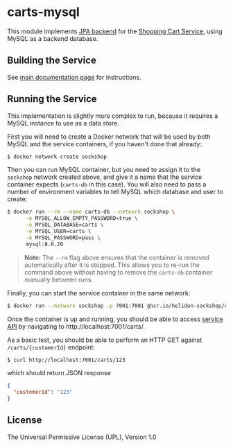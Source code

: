 # carts-mysql

This module implements [JPA backend](./src/main/java/io/helidon/examples/sockshop/carts/jpa/JpaCartRepository.java)
for the [Shopping Cart Service](../README.md), using MySQL as a backend database.

## Building the Service

See [main documentation page](../README.md#building-the-service) for instructions.

## Running the Service

This implementation is slightly more complex to run, because it requires a MySQL instance
to use as a data store.

First you will need to create a Docker network that will be used by both MySQL and the service 
containers, if you haven't done that already:

```bash
$ docker network create sockshop 
``` 

Then you can run MySQL container, but you need to assign it to the `sockshop` network 
created above, and give it a name that the service container expects (`carts-db` in this case). 
You will also need to pass a number of environment variables to tell MySQL which database and
user to create:

```bash
$ docker run --rm --name carts-db --network sockshop \
      -e MYSQL_ALLOW_EMPTY_PASSWORD=true \
      -e MYSQL_DATABASE=carts \
      -e MYSQL_USER=carts \
      -e MYSQL_PASSWORD=pass \
      mysql:8.0.20
``` 
> **Note:** The `--rm` flag above ensures that the container is removed automatically after it is 
> stopped. This allows you to re-run the command above without having to remove the `carts-db`
> container manually between runs.

Finally, you can start the service container in the same network:

```bash
$ docker run --network sockshop -p 7001:7001 ghcr.io/helidon-sockshop/carts-mysql
``` 

Once the container is up and running, you should be able to access [service API](../README.md#api) 
by navigating to http://localhost:7001/carts/.

As a basic test, you should be able to perform an HTTP GET against `/carts/{customerId}` endpoint:

```bash
$ curl http://localhost:7001/carts/123
``` 
which should return JSON response
```json
{
  "customerId": "123"
}
```

## License

The Universal Permissive License (UPL), Version 1.0
